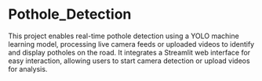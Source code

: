 # Pothole_Detection
This project enables real-time pothole detection using a YOLO machine learning model, processing live camera feeds or uploaded videos to identify and display potholes on the road. It integrates a Streamlit web interface for easy interaction, allowing users to start camera detection or upload videos for analysis.
